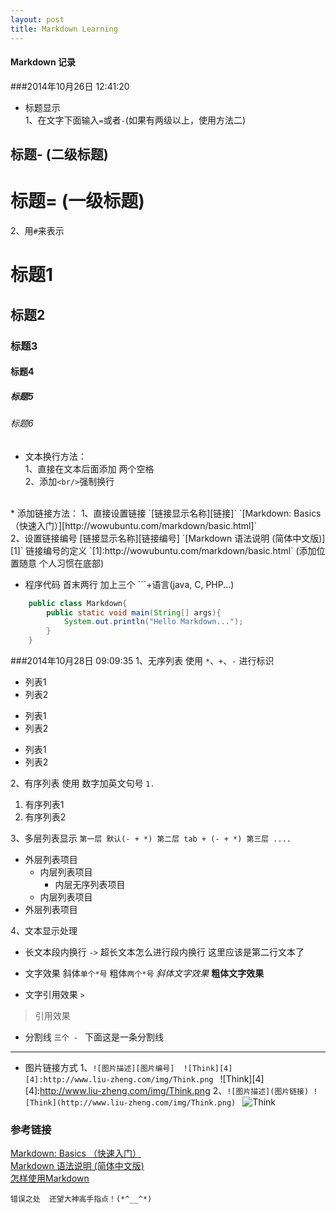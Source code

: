 ```yaml
---
layout: post
title: Markdown Learning
---
```


#### Markdown 记录  
###2014年10月26日 12:41:20  

* 标题显示  
1、在文字下面输入`=`或者`-`(如果有两级以上，使用方法二)

标题- (二级标题)
-

标题= (一级标题)
=

2、用`#`来表示  
# 标题1
## 标题2
### 标题3
#### 标题4
##### 标题5
###### 标题6

* 文本换行方法：  
1、直接在文本后面添加 两个空格  
2、添加`<br/>`强制换行
<br/>
* 添加链接方法：  
1、直接设置链接   
`[链接显示名称][链接]`  
`[Markdown: Basics （快速入门）][http://wowubuntu.com/markdown/basic.html]`<br/>
2、设置链接编号  
[链接显示名称][链接编号]  
`[Markdown 语法说明 (简体中文版)][1]` 
链接编号的定义  
`[1]:http://wowubuntu.com/markdown/basic.html`  
(添加位置随意  个人习惯在底部) 

* 程序代码 首末两行 加上三个 ```+语言(java, C, PHP...)  <br/>
```java
    public class Markdown{
        public static void main(String[] args){
            System.out.println("Hello Markdown...");
        }
    }
```

###2014年10月28日 09:09:35
1、无序列表 使用 `*`、`+`、`-` 进行标识

* 列表1
* 列表2

+ 列表1
+ 列表2

- 列表1
- 列表2

2、有序列表 使用 数字加英文句号 `1.`
1. 有序列表1
2. 有序列表2

3、多层列表显示 `第一层 默认(- + *) 第二层 tab + (- + *) 第三层 ....`

- 外层列表项目
	+ 内层列表项目
		+ 内层无序列表项目
	+ 内层列表项目
- 外层列表项目

4、文本显示处理

- 长文本段内换行 `->`
超长文本怎么进行段内换行
这里应该是第二行文本了

- 文字效果 斜体`单个*号` 粗体`两个*号`
*斜体文字效果*
**粗体文字效果**

- 文字引用效果 `>`
>引用效果

- 分割线 `三个 - `
下面这是一条分割线
---

- 图片链接方式
1、`![图片描述][图片编号] 
![Think][4]  [4]:http://www.liu-zheng.com/img/Think.png
`
![Think][4]
[4]:http://www.liu-zheng.com/img/Think.png
2、`![图片描述](图片链接)
![Think](http://www.liu-zheng.com/img/Think.png)
`
![Think](http://www.liu-zheng.com/img/Think.png)






### 参考链接
[Markdown: Basics （快速入门）][1]<br/>
[Markdown 语法说明 (简体中文版)][2]<br/>
[怎样使用Markdown][3]<br/>

`错误之处  还望大神高手指点！(*^__^*)`

[1]:http://wowubuntu.com/markdown/basic.html
[2]:http://wowubuntu.com/markdown/index.html
[3]:http://www.ituring.com.cn/article/23

























